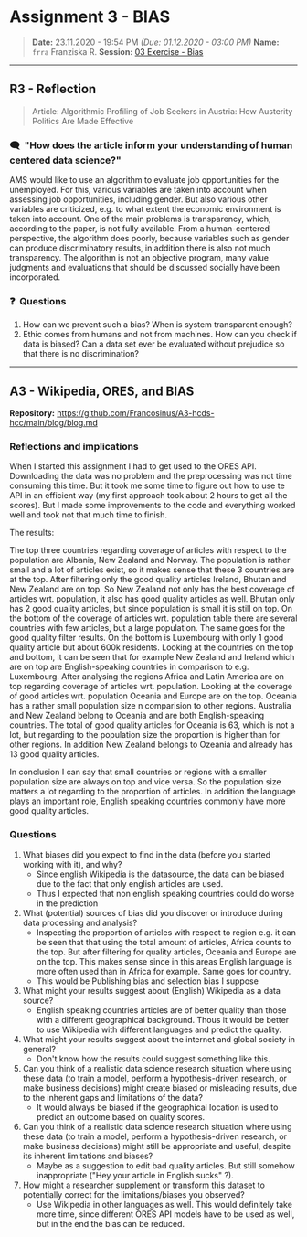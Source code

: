# Assignment 3 - BIAS 
> **Date:** 23.11.2020 - 19:54 PM *(Due: 01.12.2020 - 03:00 PM)*
> **Name:** `frra` Franziska R.
> **Session:** [03 Exercise - Bias](https://github.com/FUB-HCC/hcds-winter-2020/wiki/03_exercise)   
----

## R3 - Reflection
> Article: Algorithmic Profiling of Job Seekers in Austria: How Austerity Politics Are Made Effective

### 🗨️&nbsp; "How does the article inform your understanding of human centered data science?"  
AMS would like to use an algorithm to evaluate job opportunities for the unemployed. For this, various variables are taken into account when assessing job opportunities, including gender. But also various other variables are criticized, e.g. to what extent the economic environment is taken into account.
One of the main problems is transparency, which, according to the paper, is not fully available.
From a human-centered perspective, the algorithm does poorly, because variables such as gender can produce discriminatory results, in addition there is also not much transparency. The algorithm is not an objective program, many value judgments and evaluations that should be discussed socially have been incorporated.

### ❓&nbsp; Questions

1. How can we prevent such a bias? When is system transparent enough?
2. Ethic comes from humans and not from machines. How can you check if data is biased? Can a data set ever be evaluated without prejudice so that there is no discrimination?

***

## A3 - Wikipedia, ORES, and BIAS

**Repository:** https://github.com/Francosinus/A3-hcds-hcc/main/blog/blog.md

### Reflections and implications

When I started this assignment I had to get used to the ORES API. Downloading the data was no problem and the preprocessing was not time consuming this time. But it took me some time to figure out how to use te API in an efficient way (my first approach took about 2 hours to get all the scores). But I made some improvements to the code and everything worked well and took not that much time to finish. 

The results:

The top three countries regarding coverage of articles with respect to the population are Albania, New Zealand and Norway. The population is rather small and a lot of articles exist, so it makes sense that these 3 countries are at the top. After filtering only the good quality articles Ireland, Bhutan and New Zealand are on top. So New Zealand not only has the best coverage of articles wrt. population, it also has good quality articles as well. Bhutan only has 2 good quality articles, but since population is small it is still on top. On the bottom of the coverage of articles wrt. population table there are several countries with few articles, but a large population. The same goes for the good quality filter results. On the bottom is Luxembourg with only 1 good quality article but about 600k residents. Looking at the countries on the top and bottom, it can be seen that for example New Zealand and Ireland which are on top are English-speaking countries in comparison to e.g. Luxembourg. 
After analysing the regions Africa and Latin America are on top regarding coverage of articles wrt. population. Looking at the coverage of good articles wrt. population Oceania and Europe are on the top. Oceania has a rather small population size n comparision to other regions. Australia and New Zealand belong to Oceania and are both English-speaking countries. The total of good quality articles for Oceania is 63, which is not a lot, but regarding to the population size the proportion is higher than for other regions. In addition New Zealand belongs to Ozeania and already has 13 good quality articles. 

In conclusion I can say that small countries or regions with a smaller population size are always on top and vice versa. So the population size matters a lot regarding to the proportion of articles. In addition the language plays an important role, English speaking countries commonly have more good quality articles. 


### Questions


1. What biases did you expect to find in the data (before you started working with it), and why?
    * Since english Wikipedia is the datasource, the data can be biased due to the fact that only english articles are used.
    * Thus I expected that non english speaking countries could do worse in the prediction
1. What (potential) sources of bias did you discover or introduce during data processing and analysis?
    * Inspecting the proportion of articles with respect to region e.g. it can be seen that that using the total amount of articles, Africa counts to the top. But     after filtering for quality articles, Oceania and Europe are on the top. This makes sense since in this areas English language is more often used than in Africa for example. Same goes for country.
    * This would be Publishing bias and selection bias I suppose 
1. What might your results suggest about (English) Wikipedia as a data source?
    *  English speaking countries articles are of better quality than those with a different geographical background. Thous it would be better to use Wikipedia with different languages and predict the quality. 
1. What might your results suggest about the internet and global society in general?
    * Don't know how the results could suggest something like this. 
1. Can you think of a realistic data science research situation where using these data (to train a model, perform a hypothesis-driven research, or make business decisions) might create biased or misleading results, due to the inherent gaps and limitations of the data?
    * It would always be biased if the geographical location is used to predict an outcome based on quality scores. 
1. Can you think of a realistic data science research situation where using these data (to train a model, perform a hypothesis-driven research, or make business decisions) might still be appropriate and useful, despite its inherent limitations and biases?
    * Maybe as a suggestion to edit bad quality articles. But still somehow inappropriate ("Hey your article in English sucks" ?).
1. How might a researcher supplement or transform this dataset to potentially correct for the limitations/biases you observed?
    * Use Wikipedia in other languages as well. This would definitely take more time, since different ORES API models have to be used as well, but in the end the bias can be reduced. 
